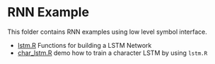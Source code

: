RNN Example
===========
This folder contains RNN examples using low level symbol interface.

- [lstm.R](lstm.R) Functions for building a LSTM Network
- [char_lstm.R](char_lstm.R) demo how to train a character LSTM by using ```lstm.R```

